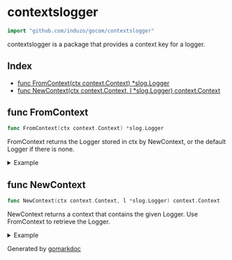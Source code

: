<!-- Code generated by gomarkdoc. DO NOT EDIT -->

# contextslogger

```go
import "github.com/induzo/gocom/contextslogger"
```

contextslogger is a package that provides a context key for a logger.

## Index

- [func FromContext(ctx context.Context) *slog.Logger](<#func-fromcontext>)
- [func NewContext(ctx context.Context, l *slog.Logger) context.Context](<#func-newcontext>)


## func FromContext

```go
func FromContext(ctx context.Context) *slog.Logger
```

FromContext returns the Logger stored in ctx by NewContext, or the default Logger if there is none.

<details><summary>Example</summary>
<p>

```go
package main

import (
	"context"
	"io"

	"log/slog"

	"github.com/induzo/gocom/contextslogger"
)

func main() {
	textHandler := slog.NewTextHandler(io.Discard, nil)
	logger := slog.New(textHandler)

	ctxWithLogger := contextslogger.NewContext(context.Background(), logger)

	retrievedLogger := contextslogger.FromContext(ctxWithLogger)

	_ = retrievedLogger
}
```

</p>
</details>

## func NewContext

```go
func NewContext(ctx context.Context, l *slog.Logger) context.Context
```

NewContext returns a context that contains the given Logger. Use FromContext to retrieve the Logger.

<details><summary>Example</summary>
<p>

```go
package main

import (
	"context"
	"io"

	"log/slog"

	"github.com/induzo/gocom/contextslogger"
)

func main() {
	textHandler := slog.NewTextHandler(io.Discard, nil)
	logger := slog.New(textHandler)

	_ = contextslogger.NewContext(context.Background(), logger)
}
```

</p>
</details>



Generated by [gomarkdoc](<https://github.com/princjef/gomarkdoc>)
